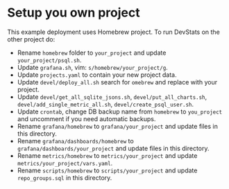 # Setup you own project

This example deployment uses Homebrew project. To run DevStats on the other project do:

- Rename `homebrew` folder to `your_project` and update `your_project/psql.sh`.
- Update `grafana.sh`, vim: `s/homebrew/your_project/g`.
- Update `projects.yaml` to contain your new project data.
- Update `devel/deploy_all.sh` search for `omebrew` and replace with your project.
- Update `devel/get_all_sqlite_jsons.sh`, `devel/put_all_charts.sh`, `devel/add_single_metric_all.sh`, `devel/create_psql_user.sh`.
- Update `crontab`, change DB backup name from `homebrew` to `you_project` and uncomment if you need automatic backups.
- Rename `grafana/homebrew` to `grafana/your_project` and update files in this directory.
- Rename `grafana/dashboards/homebrew` to `grafana/dashboards/your_project` and update files in this directory.
- Rename `metrics/homebrew` to `metrics/your_project` and update `metrics/your_project/vars.yaml`.
- Rename `scripts/homebrew` to `scripts/your_project` and update `repo_groups.sql` in this directory.
